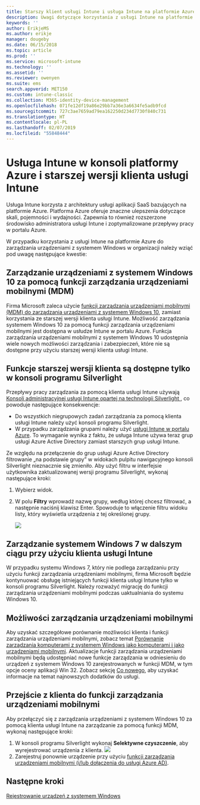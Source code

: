 ```yaml
---
title: Starszy klient usługi Intune i usługa Intune na platformie Azure
description: Uwagi dotyczące korzystania z usługi Intune na platformie Azure do zarządzania urządzeniami z systemem Windows w organizacji.
keywords: ''
author: ErikjeMS
ms.author: erikje
manager: dougeby
ms.date: 06/15/2018
ms.topic: article
ms.prod: ''
ms.service: microsoft-intune
ms.technology: ''
ms.assetid: ''
ms.reviewer: owenyen
ms.suite: ems
search.appverid: MET150
ms.custom: intune-classic
ms.collection: M365-identity-device-management
ms.openlocfilehash: 071fe12df19a86e29bb7a36e3a6634fe5adb9fcd
ms.sourcegitcommit: 727c3ae7659ad79ea162250d234d7730f840c731
ms.translationtype: HT
ms.contentlocale: pl-PL
ms.lasthandoff: 02/07/2019
ms.locfileid: "55848444"
---
```

# <a name="intune-on-azure-console-and-legacy-intune-pc-client"></a>Usługa Intune w konsoli platformy Azure i starszej wersji klienta usługi Intune

Usługa Intune korzysta z architektury usługi aplikacji SaaS bazujących na platformie Azure. Platforma Azure oferuje znaczne ulepszenia dotyczące skali, pojemności i wydajności. Zapewnia to również rozszerzone środowisko administratora usługi Intune i zoptymalizowane przepływy pracy w portalu Azure. 

W przypadku korzystania z usługi Intune na platformie Azure do zarządzania urządzeniami z systemem Windows w organizacji należy wziąć pod uwagę następujące kwestie:

## <a name="manage-windows-10-devices-by-using-mdm"></a>Zarządzanie urządzeniami z systemem Windows 10 za pomocą funkcji zarządzania urządzeniami mobilnymi (MDM)

Firma Microsoft zaleca użycie [funkcji zarządzania urządzeniami mobilnymi (MDM) do zarządzania urządzeniami z systemem Windows 10](https://docs.microsoft.com/intune/device-restrictions-windows-10), zamiast korzystania ze starszej wersji klienta usługi Intune. Możliwość zarządzania systemem Windows 10 za pomocą funkcji zarządzania urządzeniami mobilnymi jest dostępna w usłudze Intune w portalu Azure. Funkcja zarządzania urządzeniami mobilnymi z systemem Windows 10 udostępnia wiele nowych możliwości zarządzania i zabezpieczeń, które nie są dostępne przy użyciu starszej wersji klienta usługi Intune.

## <a name="legacy-pc-client-features-are-only-available-in-the-silverlight-console"></a>Funkcje starszej wersji klienta są dostępne tylko w konsoli programu Silverlight

Przepływy pracy zarządzania za pomocą klienta usługi Intune używają [Konsoli administracyjnej usługi Intune opartej na technologii Silverlight ](https://manage.microsoft.com/), co powoduje następujące konsekwencje:

- Do wszystkich niegrupowych zadań zarządzania za pomocą klienta usługi Intune należy użyć konsoli programu Silverlight.
- W przypadku zarządzania grupami należy użyć [usługi Intune w portalu Azure](https://portal.azure.com/). To wymaganie wynika z faktu, że usługa Intune używa teraz grup usługi Azure Active Directory zamiast starszych grup usługi Intune. 

Ze względu na przełączenie do grup usługi Azure Active Directory filtrowanie „na podstawie grupy” w widokach pulpitu nawigacyjnego konsoli Silverlight nieznacznie się zmieniło. Aby użyć filtru w interfejsie użytkownika zaktualizowanej wersji programu Silverlight, wykonaj następujące kroki:

1. Wybierz widok.
2. W polu **Filtry** wprowadź nazwę grupy, według której chcesz filtrować, a następnie naciśnij klawisz Enter. Spowoduje to włączenie filtru widoku listy, który wyświetla urządzenia z tej określonej grupy.

   ![](media/intune-legacy-pc-client/image01.png)


## <a name="continue-to-manage-windows-7-by-using-intune-pc-client"></a>Zarządzanie systemem Windows 7 w dalszym ciągu przy użyciu klienta usługi Intune

W przypadku systemu Windows 7, który nie podlega zarządzaniu przy użyciu funkcji zarządzania urządzeniami mobilnymi, firma Microsoft będzie kontynuować obsługę istniejących funkcji klienta usługi Intune tylko w konsoli programu Silverlight. Należy rozważyć migrację do funkcji zarządzania urządzeniami mobilnymi podczas uaktualniania do systemu Windows 10.

## <a name="mdm-capabilities"></a>Możliwości zarządzania urządzeniami mobilnymi

Aby uzyskać szczegółowe porównanie możliwości klienta i funkcji zarządzania urządzeniami mobilnymi, zobacz temat [Porównanie zarządzania komputerami z systemem Windows jako komputerami i jako urządzeniami mobilnymi](pc-management-comparison.md). Aktualizacje funkcji zarządzania urządzeniami mobilnymi będą udostępniać nowe funkcje zarządzania w odniesieniu do urządzeń z systemem Windows 10 zarejestrowanych w funkcji MDM, w tym opcje oceny aplikacji Win 32. Zobacz sekcję [Co nowego](https://docs.microsoft.com/intune/whats-new), aby uzyskać informacje na temat najnowszych dodatków do usługi.

## <a name="switch-from-pc-client-to-mdm"></a>Przejście z klienta do funkcji zarządzania urządzeniami mobilnymi

Aby przełączyć się z zarządzania urządzeniami z systemem Windows 10 za pomocą klienta usługi Intune na zarządzanie za pomocą funkcji MDM, wykonaj następujące kroki:

1. W konsoli programu Silverlight wykonaj **Selektywne czyszczenie**, aby wyrejestrować urządzenia z klienta.
  ![](media/intune-legacy-pc-client/image02.png)
2. Zarejestruj ponownie urządzenie przy użyciu [funkcji zarządzania urządzeniami mobilnymi (i/lub dołączenia do usługi Azure AD)](https://docs.microsoft.com/intune/windows-enroll). 

## <a name="next-steps"></a>Następne kroki
[Rejestrowanie urządzeń z systemem Windows](https://docs.microsoft.com/intune/windows-enroll)

 
